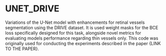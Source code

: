 # UNET_DRIVE

Variations of the U-Net model with enhancements for retinal vessels segmentation using the DRIVE dataset. It is used weight masks for the BCE loss specifically designed for this task, alongside novel metrics for evaluating models performance regarding thin vessels only. This code was originally used for conducting the experiments described in the paper {LINK TO THE PAPER}.
